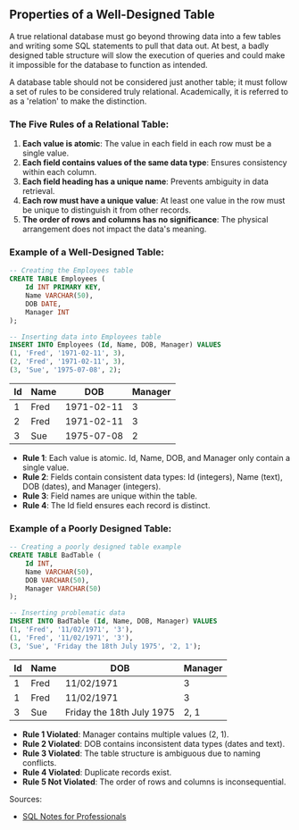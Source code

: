 
## Properties of a Well-Designed Table

A true relational database must go beyond throwing data into a few tables and writing some SQL statements to pull that data out.
At best, a badly designed table structure will slow the execution of queries and could make it impossible for the database to function as intended.

A database table should not be considered just another table; it must follow a set of rules to be considered truly relational. Academically, it is referred to as a 'relation' to make the distinction.

### The Five Rules of a Relational Table:

1. **Each value is atomic**: The value in each field in each row must be a single value.
2. **Each field contains values of the same data type**: Ensures consistency within each column.
3. **Each field heading has a unique name**: Prevents ambiguity in data retrieval.
4. **Each row must have a unique value**: At least one value in the row must be unique to distinguish it from other records.
5. **The order of rows and columns has no significance**: The physical arrangement does not impact the data's meaning.

### Example of a Well-Designed Table:

```sql
-- Creating the Employees table
CREATE TABLE Employees (
    Id INT PRIMARY KEY,
    Name VARCHAR(50),
    DOB DATE,
    Manager INT
);

-- Inserting data into Employees table
INSERT INTO Employees (Id, Name, DOB, Manager) VALUES
(1, 'Fred', '1971-02-11', 3),
(2, 'Fred', '1971-02-11', 3),
(3, 'Sue', '1975-07-08', 2);
```

| Id  | Name  | DOB          | Manager |
|-----|-------|--------------|---------|
| 1   | Fred  | 1971-02-11   | 3       |
| 2   | Fred  | 1971-02-11   | 3       |
| 3   | Sue   | 1975-07-08   | 2       |

- **Rule 1**: Each value is atomic. Id, Name, DOB, and Manager only contain a single value.
- **Rule 2**: Fields contain consistent data types: Id (integers), Name (text), DOB (dates), and Manager (integers).
- **Rule 3**: Field names are unique within the table.
- **Rule 4**: The Id field ensures each record is distinct.

### Example of a Poorly Designed Table:

```sql
-- Creating a poorly designed table example
CREATE TABLE BadTable (
    Id INT,
    Name VARCHAR(50),
    DOB VARCHAR(50),
    Manager VARCHAR(50)
);

-- Inserting problematic data
INSERT INTO BadTable (Id, Name, DOB, Manager) VALUES
(1, 'Fred', '11/02/1971', '3'),
(1, 'Fred', '11/02/1971', '3'),
(3, 'Sue', 'Friday the 18th July 1975', '2, 1');
```

| Id | Name | DOB                        | Manager |
|----|------|----------------------------|---------|
| 1  | Fred | 11/02/1971                 | 3       |
| 1  | Fred | 11/02/1971                 | 3       |
| 3  | Sue  | Friday the 18th July 1975  | 2, 1    |

- **Rule 1 Violated**: Manager contains multiple values (2, 1).
- **Rule 2 Violated**: DOB contains inconsistent data types (dates and text).
- **Rule 3 Violated**: The table structure is ambiguous due to naming conflicts.
- **Rule 4 Violated**: Duplicate records exist.
- **Rule 5 Not Violated**: The order of rows and columns is inconsequential.

Sources:
* [SQL Notes for Professionals](https://goalkicker.com/SQLBook)